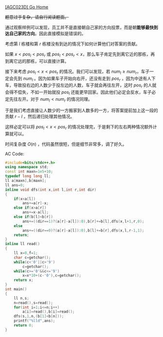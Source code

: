 [ [AGC023D] Go Home ](https://www.luogu.com.cn/problem/AT_agc023_d)



~~题意过于复杂，请自行阅读题面。~~



通过观察样例可以发现，员工并不是直接朝自己家的方向投票，而是朝**能够最快到达自己家的方向**。因此直接模拟是错误的。



考虑第 $l$ 栋楼和第 $r$ 栋楼没有到达的情况下如何计算他们对答案的贡献。



如果 $x<pos_l<pos_r$ 或 $pos_l<pos_r<x$，那么车子肯定先到离它近的那栋，再到离它远的那栋，可以直接计算。



接下来考虑 $pos_l<x<pos_r$ 的情况。我们可以发现，若 $num_l\ge num_r$，车子一定会先到 $num_l$ 。因为如果车子开始向右开，还没有走到 $pos_r$ ，因为中途有人下车，导致投右边的人数少于投左边的人数，车子就会再往左开，这时 $pos_r$ 的人就会得不偿失，不如一开始就投 $pos_l$ 还能更早回家。因此他们必定会反水，车子必定先往左开。对于 $num_l<num_r$ 的情况同理。



于是我们考虑直接让人数少的一方搬家到人数多的一方，将答案提前加上这一段的贡献 $r-l$ ，然后递归处理其他情况。



这样必定可以将 $pos_l<x<pos_r$ 的情况处理完，于是剩下的左右两种情况额外计算就可以。



时间复杂度 $O(n)$ ，代码虽然很短，但是细节非常多，调了好久。



AC Code:

```c++
#include<bits/stdc++.h>
using namespace std;
const int maxn=1e5+10;
typedef long long ll;
ll a[maxn],b[maxn];
ll ans=0;
inline void dfs(int x,int l,int r,int dir)
{
	if(x<a[l])
		ans+=a[r]-x;
	else if(x>a[r])
		ans+=x-a[l];
	else if(b[l]<b[r])
		ans+=((dir==1)?(a[r]-a[l]):0),b[r]+=b[l],dfs(x,l+1,r,0);
	else
		ans+=((dir==0)?(a[r]-a[l]):0),b[l]+=b[r],dfs(x,l,r-1,1);
	return;
}
inline ll read()
{
	ll x=0,f=1;
	char c=getchar();
	while(c<'0'||c>'9')
		c=getchar();
	while(c>='0'&&c<='9')
		x=x*10+(c-'0'),c=getchar();
	return x;
}
int main()
{
	ll n,s;
	n=read(),s=read();
	for(int i=1;i<=n;i++)
		a[i]=read(),b[i]=read();
	dfs(s,1,n,(b[1]<b[n]));
	printf("%lld",ans);
	return 0;
}
```

